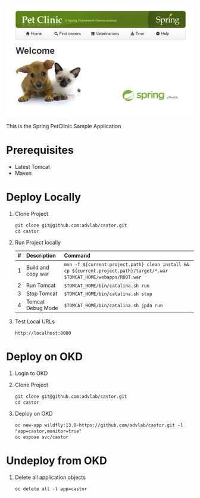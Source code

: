 ![Intro](./docs/petclinic-ui.png)

This is the Spring PetClinic Sample Application

# Prerequisites

* Latest Tomcat
* Maven

# Deploy Locally

1. Clone Project

	```
	git clone git@github.com:advlab/castor.git
	cd castor
	```

1. Run Project locally   

    | #       | Description           | Command  |
    | :------------- |:-------------| :-----|
    | 1      | Build and copy war | `mvn -f ${current.project.path} clean install && cp ${current.project.path}/target/*.war $TOMCAT_HOME/webapps/ROOT.war` |
    | 2      | Run Tomcat      |   `$TOMCAT_HOME/bin/catalina.sh run` |
    | 3 | Stop Tomcat      |    `$TOMCAT_HOME/bin/catalina.sh stop` |
    | 4 | Tomcat Debug Mode      |    `$TOMCAT_HOME/bin/catalina.sh jpda run` |

1. Test Local URLs

    ```
    http://localhost:8080
    ```

# Deploy on OKD

1. Login to OKD

1. Clone Project

	```
	git clone git@github.com:advlab/castor.git
	cd castor
	```

1. Deploy on OKD

    ```
    oc new-app wildfly:13.0~https://github.com/advlab/castor.git -l "app=castor,monitor=true"
    oc expose svc/castor
    ```

# Undeploy from OKD

1. Delete all application objects

    ```
    oc delete all -l app=castor
    ```